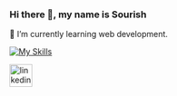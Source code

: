 ### Hi there 👋, my name is Sourish

🌱 I’m currently learning web development.

[![My Skills](https://skillicons.dev/icons?i=js,html,css,wasm&theme=light)](https://skillicons.dev)

[<img src='https://cdn.jsdelivr.net/npm/simple-icons@3.0.1/icons/linkedin.svg' alt='linkedin' height='40'>](https://www.linkedin.com/in/https://www.linkedin.com/in/sourish-bhattacharyya-699486135//)  
